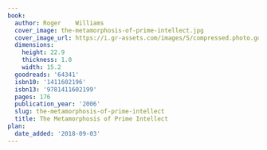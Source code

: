 ```yaml
---
book:
  author: Roger    Williams
  cover_image: the-metamorphosis-of-prime-intellect.jpg
  cover_image_url: https://i.gr-assets.com/images/S/compressed.photo.goodreads.com/books/1347689279l/64341.jpg
  dimensions:
    height: 22.9
    thickness: 1.0
    width: 15.2
  goodreads: '64341'
  isbn10: '1411602196'
  isbn13: '9781411602199'
  pages: 176
  publication_year: '2006'
  slug: the-metamorphosis-of-prime-intellect
  title: The Metamorphosis of Prime Intellect
plan:
  date_added: '2018-09-03'
---
```

